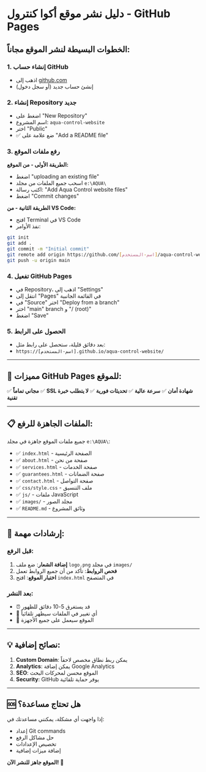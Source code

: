 # دليل نشر موقع أكوا كنترول - GitHub Pages

## الخطوات البسيطة لنشر الموقع مجاناً:

### 1. إنشاء حساب GitHub
- اذهب إلى [github.com](https://github.com)
- إنشئ حساب جديد (أو سجل دخول)

### 2. إنشاء Repository جديد
- اضغط على "New Repository"
- اسم المشروع: `aqua-control-website`
- اختر "Public"
- ✅ ضع علامة على "Add a README file"

### 3. رفع ملفات الموقع
**الطريقة الأولى - من الموقع:**
- اضغط "uploading an existing file"
- اسحب جميع الملفات من مجلد `e:\AQUA\`
- اكتب رسالة: "Add Aqua Control website files"
- اضغط "Commit changes"

**الطريقة الثانية - من VS Code:**
- افتح Terminal في VS Code
- نفذ الأوامر:
```bash
git init
git add .
git commit -m "Initial commit"
git remote add origin https://github.com/[اسم-المستخدم]/aqua-control-website.git
git push -u origin main
```

### 4. تفعيل GitHub Pages
- في Repository، اذهب إلى "Settings"
- انتقل إلى "Pages" في القائمة الجانبية
- في "Source" اختر "Deploy from a branch"
- اختر "main" branch و "/ (root)"
- اضغط "Save"

### 5. الحصول على الرابط
- بعد دقائق قليلة، ستحصل على رابط مثل:
- `https://[اسم-المستخدم].github.io/aqua-control-website/`

---

## 🌟 **مميزات GitHub Pages للموقع:**

✅ **مجاني تماماً**
✅ **SSL شهادة أمان**
✅ **سرعة عالية**
✅ **تحديثات فورية**
✅ **لا يتطلب خبرة تقنية**

---

## 📋 **الملفات الجاهزة للرفع:**

جميع ملفات الموقع جاهزة في مجلد `e:\AQUA\`:
- ✅ `index.html` - الصفحة الرئيسية
- ✅ `about.html` - صفحة من نحن
- ✅ `services.html` - صفحة الخدمات
- ✅ `guarantees.html` - صفحة الضمانات
- ✅ `contact.html` - صفحة التواصل
- ✅ `css/style.css` - ملف التنسيق
- ✅ `js/` - ملفات JavaScript
- ✅ `images/` - مجلد الصور
- ✅ `README.md` - وثائق المشروع

---

## 🔧 **إرشادات مهمة:**

### قبل الرفع:
1. **إضافة الشعار**: ضع ملف `logo.png` في مجلد `images/`
2. **فحص الروابط**: تأكد من أن جميع الروابط تعمل
3. **اختبار الموقع**: افتح `index.html` في المتصفح

### بعد النشر:
- ⏰ قد يستغرق 5-10 دقائق للظهور
- 🔄 أي تغيير في الملفات سيظهر تلقائياً
- 📱 الموقع سيعمل على جميع الأجهزة

---

## 💡 **نصائح إضافية:**

1. **Custom Domain**: يمكن ربط نطاق مخصص لاحقاً
2. **Analytics**: يمكن إضافة Google Analytics
3. **SEO**: الموقع محسن لمحركات البحث
4. **Security**: GitHub يوفر حماية تلقائية

---

## 🆘 **هل تحتاج مساعدة؟**

إذا واجهت أي مشكلة، يمكنني مساعدتك في:
- إعداد Git commands
- حل مشاكل الرفع
- تخصيص الإعدادات
- إضافة ميزات إضافية

**الموقع جاهز للنشر الآن! 🚀**
